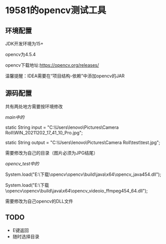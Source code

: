# 19581的opencv测试工具

## 环境配置
JDK开发环境为15+

opencv为4.5.4

opencv下载地址:<https://opencv.org/releases/>

温馨提醒：IDEA需要在“项目结构-依赖”中添加opencv的JAR

## 源码配置
共有两处地方需要按环境修改

*main中的*

static String input = "C:\\Users\\lenovo\\Pictures\\Camera Roll\\WIN_20211202_17_41_10_Pro.jpg";

static String output = "C:\\Users\\lenovo\\Pictures\\Camera Roll\\test\\test.jpg";

需要修改为自己的目录（图片必须为JPG结尾）

*opencv_test中的*

System.load("E:\\下载\\opencv\\opencv\\build\\java\\x64\\opencv_java454.dll");

System.load("E:\\下载\\opencv\\opencv\\build\\java\\x64\\opencv_videoio_ffmpeg454_64.dll");

需要修改为自己opencv的DLL文件

## TODO

- E键返回
- 随时选择目录
